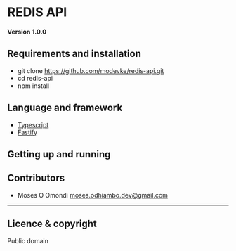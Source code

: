 # REDIS API

**Version 1.0.0**

## Requirements and installation
* git clone https://github.com/modevke/redis-api.git
* cd redis-api
* npm install


## Language and framework
* [Typescript](https://www.typescriptlang.org/) 
* [Fastify](https://www.fastify.io/)


## Getting up and running


## Contributors


- Moses O Omondi <moses.odhiambo.dev@gmail.com>

---

## Licence & copyright

Public domain